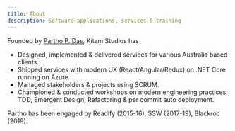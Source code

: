 ```yaml
---
title: About
description: Software applications, services & training
---
```


Founded by [Partho P. Das](https://www.linkedin.com/in/parthopdas/), Kitam Studios has

- Designed, implemented & delivered services for various Australia based clients.
- Shipped services with modern UX (React/Angular/Redux) on .NET Core running on Azure.
- Managed stakeholders & projects using SCRUM.
- Championed & conducted workshops on modern engineering practices: TDD, Emergent Design, Refactoring & per commit auto deployment.

Partho has been engaged by Readify (2015-16), SSW (2017-19), Blackroc (2019).
